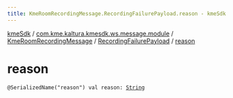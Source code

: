```yaml
---
title: KmeRoomRecordingMessage.RecordingFailurePayload.reason - kmeSdk
---
```


[kmeSdk](../../../index.html) / [com.kme.kaltura.kmesdk.ws.message.module](../../index.html) / [KmeRoomRecordingMessage](../index.html) / [RecordingFailurePayload](index.html) / [reason](./reason.html)

# reason

`@SerializedName("reason") val reason: `[`String`](https://kotlinlang.org/api/latest/jvm/stdlib/kotlin/-string/index.html)